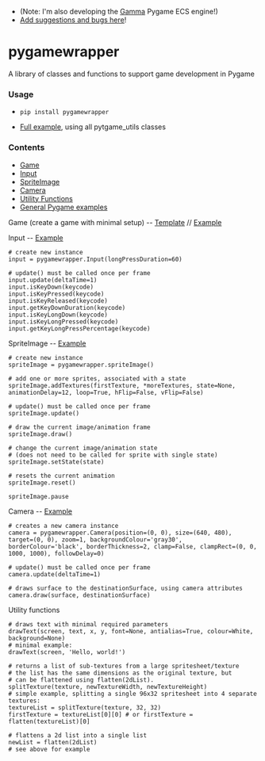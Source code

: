 - (Note: I'm also developing the [Gamma](https://github.com/rik-cross/gamma) Pygame ECS engine!)
- [Add suggestions and bugs here](https://github.com/rik-cross/pygamewrapper/issues)!

# pygamewrapper
A library of classes and functions to support game development in Pygame

### Usage
- `pip install pygamewrapper`

- [Full example](examples/fullExample.py), using all pytgame_utils classes

### Contents

- [Game](#game)
- [Input](#input)
- [SpriteImage](#spriteImage)
- [Camera](#camera)
- [Utility Functions](#functions)
- [General Pygame examples](#examples)

<a name="game"></a>Game (create a game with minimal setup) -- [Template](templates/gameTemplate.py) // [Example](examples/gameExample.py)

<a name="input"></a>Input -- [Example](examples/inputExample.py)

```
# create new instance
input = pygamewrapper.Input(longPressDuration=60)

# update() must be called once per frame
input.update(deltaTime=1)
input.isKeyDown(keycode)
input.isKeyPressed(keycode)
input.isKeyReleased(keycode)
input.getKeyDownDuration(keycode)
input.isKeyLongDown(keycode)
input.isKeyLongPressed(keycode)
input.getKeyLongPressPercentage(keycode)
```
<a name="spriteImage"></a>SpriteImage -- [Example](examples/spriteImageExample.py)

```
# create new instance
spriteImage = pygamewrapper.spriteImage()

# add one or more sprites, associated with a state
spriteImage.addTextures(firstTexture, *moreTextures, state=None, animationDelay=12, loop=True, hFlip=False, vFlip=False)

# update() must be called once per frame
spriteImage.update()

# draw the current image/animation frame
spriteImage.draw()

# change the current image/animation state
# (does not need to be called for sprite with single state)
spriteImage.setState(state)

# resets the current animation
spriteImage.reset()

spriteImage.pause
```

<a name="camera"></a>Camera -- [Example](examples/cameraExample.py)

```
# creates a new camera instance
camera = pygamewrapper.Camera(position=(0, 0), size=(640, 480), target=(0, 0), zoom=1, backgroundColour='gray30', borderColour='black', borderThickness=2, clamp=False, clampRect=(0, 0, 1000, 1000), followDelay=0)

# update() must be called once per frame
camera.update(deltaTime=1)

# draws surface to the destinationSurface, using camera attributes
camera.draw(surface, destinationSurface)
```

<a name="functions"></a>Utility functions

```
# draws text with minimal required parameters
drawText(screen, text, x, y, font=None, antialias=True, colour=White, background=None)
# minimal example:
drawText(screen, 'Hello, world!')

# returns a list of sub-textures from a large spritesheet/texture
# the list has the same dimensions as the original texture, but
# can be flattened using flatten(2dList).
splitTexture(texture, newTextureWidth, newTextureHeight)
# simple example, splitting a single 96x32 spritesheet into 4 separate textures:
textureList = splitTexture(texture, 32, 32)
firstTexture = textureList[0][0] # or firstTexture = flatten(textureList)[0]

# flattens a 2d list into a single list
newList = flatten(2dList)
# see above for example
```
